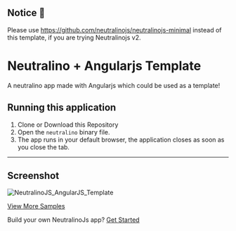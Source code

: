 ## Notice 🔔

Please use https://github.com/neutralinojs/neutralinojs-minimal instead of this template, if you are trying Neutralinojs v2.


# Neutralino + Angularjs Template
A neutralino app made with Angularjs which could be used as a template!

## Running this application 
1. Clone or Download this Repository
2. Open the `neutralino` binary file.
3. The app runs in your default browser, the application closes as soon as you close the tab. 

<hr/>

## Screenshot
![NeutralinoJS_AngularJS_Template](https://raw.githubusercontent.com/octalpixel/neutralinojs-angularjs-template/master/neutralino_angular_js.png)


[View More Samples](https://github.com/neutralinojs/neutralinojs-desktop-samples) <br/>

Build your own NeutralinoJs app? [Get Started](https://neutralinojs.github.io/docs/#/gettingstarted/quickstart)
